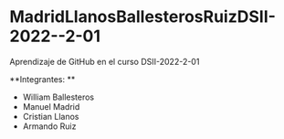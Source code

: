 # MadridLlanosBallesterosRuizDSII-2022--2-01

Aprendizaje de GitHub en el curso DSII-2022-2-01

**Integrantes: **

- William Ballesteros
- Manuel Madrid 
- Cristian Llanos
- Armando Ruiz
